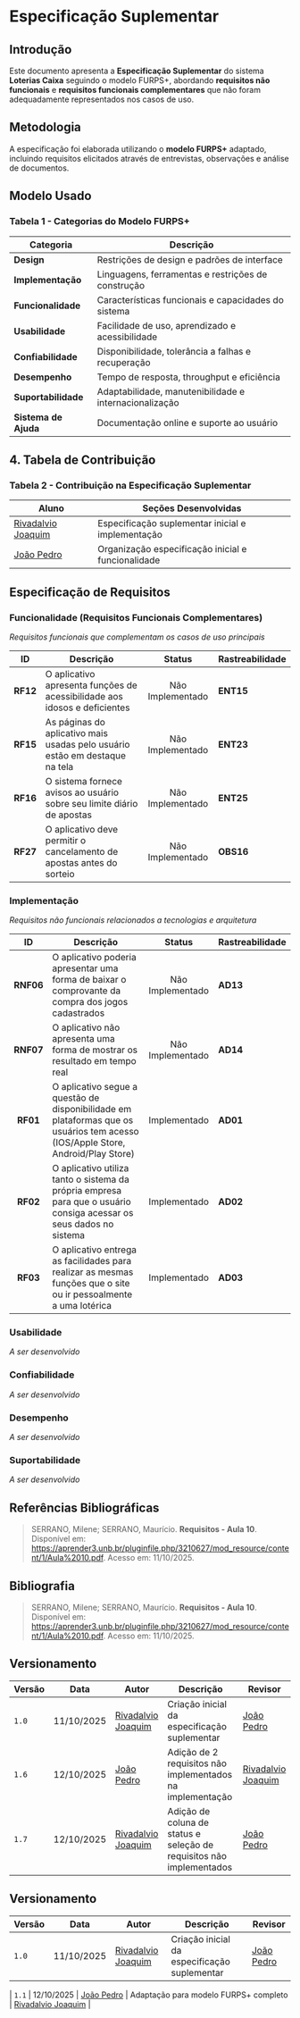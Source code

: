 # Especificação Suplementar

##  Introdução

Este documento apresenta a **Especificação Suplementar** do sistema **Loterias Caixa** seguindo o modelo FURPS+, abordando **requisitos não funcionais** e **requisitos funcionais complementares** que não foram adequadamente representados nos casos de uso.

##  Metodologia

A especificação foi elaborada utilizando o **modelo FURPS+** adaptado, incluindo requisitos elicitados através de entrevistas, observações e análise de documentos.

##  Modelo Usado

### Tabela 1 - Categorias do Modelo FURPS+

| Categoria | Descrição |
|-----------|-----------|
| **Design** | Restrições de design e padrões de interface |
| **Implementação** | Linguagens, ferramentas e restrições de construção |
| **Funcionalidade** | Características funcionais e capacidades do sistema |
| **Usabilidade** | Facilidade de uso, aprendizado e acessibilidade |
| **Confiabilidade** | Disponibilidade, tolerância a falhas e recuperação |
| **Desempenho** | Tempo de resposta, throughput e eficiência |
| **Suportabilidade** | Adaptabilidade, manutenibilidade e internacionalização |
| **Sistema de Ajuda** | Documentação online e suporte ao usuário |
## 4. Tabela de Contribuição

### Tabela 2 - Contribuição na Especificação Suplementar

| Aluno | Seções Desenvolvidas |
|-------|---------------------|
| [Rivadalvio Joaquim](https://github.com/RivaFilho) | Especificação suplementar inicial e implementação |
| [João Pedro](https://github.com/Jadequilin) | Organização especificação inicial e funcionalidade | 

##  Especificação de Requisitos

###  Funcionalidade (Requisitos Funcionais Complementares)

*Requisitos funcionais que complementam os casos de uso principais*

| ID | Descrição | Status | Rastreabilidade |
|:---:|-----------|:--------:|:---------------|
| **RF12** | O aplicativo apresenta funções de acessibilidade aos idosos e deficientes | Não Implementado | **ENT15** |
| **RF15** | As páginas do aplicativo mais usadas pelo usuário estão em destaque na tela | Não Implementado | **ENT23** |
| **RF16** | O sistema fornece avisos ao usuário sobre seu limite diário de apostas | Não Implementado | **ENT25** |
| **RF27** | O aplicativo deve permitir o cancelamento de apostas antes do sorteio | Não Implementado | **OBS16** |

###  Implementação

*Requisitos não funcionais relacionados a tecnologias e arquitetura*

| ID | Descrição | Status | Rastreabilidade |
|:---:|-----------|:--------:|:---------------|
| **RNF06** | O aplicativo poderia apresentar uma forma de baixar o comprovante da compra dos jogos cadastrados | Não Implementado | **AD13** |
| **RNF07** | O aplicativo não apresenta uma forma de mostrar os resultado em tempo real | Não Implementado | **AD14** |
| **RF01** | O aplicativo segue a questão de disponibilidade em plataformas que os usuários tem acesso (IOS/Apple Store, Android/Play Store) | Implementado | **AD01** |
| **RF02** | O aplicativo utiliza tanto o sistema da própria empresa para que o usuário consiga acessar os seus dados no sistema | Implementado | **AD02** |
| **RF03** | O aplicativo entrega as facilidades para realizar as mesmas funções que o site ou ir pessoalmente a uma lotérica | Implementado | **AD03** |

###  Usabilidade
*A ser desenvolvido*

###  Confiabilidade  
*A ser desenvolvido*

###  Desempenho
*A ser desenvolvido*

###  Suportabilidade
*A ser desenvolvido*

##  Referências Bibliográficas

> SERRANO, Milene; SERRANO, Maurício. **Requisitos - Aula 10**. Disponível em: <https://aprender3.unb.br/pluginfile.php/3210627/mod_resource/content/1/Aula%2010.pdf>. Acesso em: 11/10/2025.

##  Bibliografia

> SERRANO, Milene; SERRANO, Maurício. **Requisitos - Aula 10**. Disponível em: <https://aprender3.unb.br/pluginfile.php/3210627/mod_resource/content/1/Aula%2010.pdf>. Acesso em: 11/10/2025.

##  Versionamento

| Versão | Data | Autor | Descrição | Revisor |
|--------|------|--------|-----------|---------|
| `1.0` | 11/10/2025 | [Rivadalvio Joaquim](https://github.com/RivaFilho) | Criação inicial da especificação suplementar | [João Pedro](https://github.com/Jadequilin) |
| `1.6` | 12/10/2025 | [João Pedro](https://github.com/Jadequilin) | Adição de 2 requisitos não implementados na implementação | [Rivadalvio Joaquim](https://github.com/RivaFilho) |
| `1.7` | 12/10/2025 | [Rivadalvio Joaquim](https://github.com/RivaFilho) | Adição de coluna de status e seleção de requisitos não implementados | [João Pedro](https://github.com/Jadequilin) |

## Versionamento

| Versão | Data | Autor | Descrição | Revisor |
|--------|------|--------|-----------|---------|
| `1.0` | 11/10/2025 | [Rivadalvio Joaquim](https://github.com/RivaFilho) | Criação inicial da especificação suplementar | [João Pedro](https://github.com/Jadequilin) |

| `1.1` | 12/10/2025 | [João Pedro](https://github.com/Jadequilin) | Adaptação para modelo FURPS+ completo | [Rivadalvio Joaquim](https://github.com/RivaFilho) |
